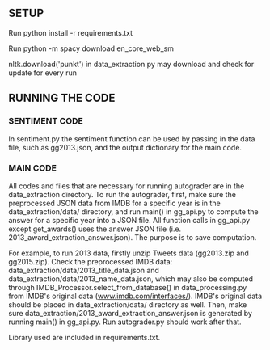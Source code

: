 ## SETUP

Run python install -r requirements.txt

Run python -m spacy download en_core_web_sm

nltk.download('punkt') in data_extraction.py may download and check for update for every run


## RUNNING THE CODE

### SENTIMENT CODE

In sentiment.py the sentiment function can be used by passing in the data file, such as gg2013.json, and the output dictionary for the main code.


### MAIN CODE

All codes and files that are necessary for running autograder are in the data_extraction directory. To run the autograder, first, make sure the preprocessed JSON data from IMDB for a specific year is in the data_extraction/data/ directory, and run main() in gg_api.py to compute the answer for a specific year into a JSON file. All function calls in gg_api.py except get_awards() uses the answer JSON file (i.e. 2013_award_extraction_answer.json). The purpose is to save computation.

For example, to run 2013 data, firstly unzip Tweets data (gg2013.zip and gg2015.zip). Check the preprocessed IMDB data: data_extraction/data/2013_title_data.json and data_extraction/data/2013_name_data.json, which may also be computed through IMDB_Processor.select_from_database() in data_processing.py from IMDB's original data (www.imdb.com/interfaces/). IMDB's original data should be placed in data_extraction/data/ directory as well. Then, make sure data_extraction/2013_award_extraction_answer.json is generated by running main() in gg_api.py. Run autograder.py should work after that.

Library used are included in requirements.txt.
